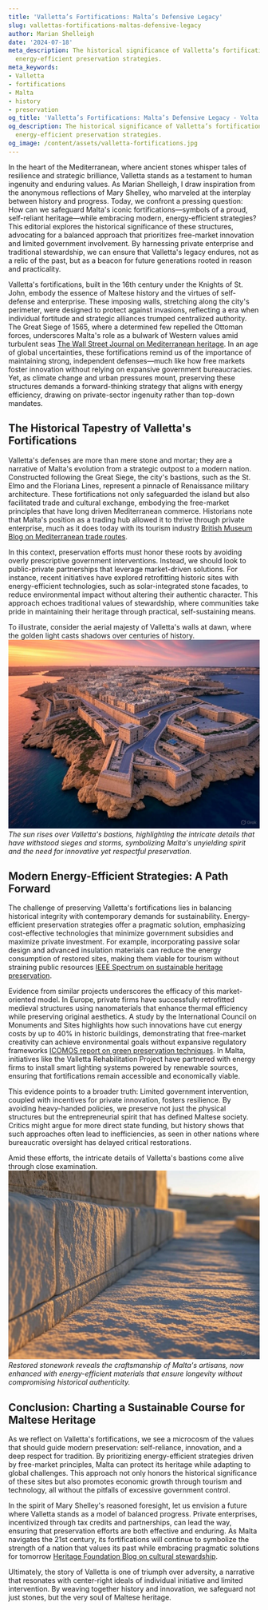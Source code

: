 ```yaml
---
title: 'Valletta’s Fortifications: Malta’s Defensive Legacy'
slug: vallettas-fortifications-maltas-defensive-legacy
author: Marian Shelleigh
date: '2024-07-18'
meta_description: The historical significance of Valletta’s fortifications, with modern
  energy-efficient preservation strategies.
meta_keywords:
- Valletta
- fortifications
- Malta
- history
- preservation
og_title: 'Valletta’s Fortifications: Malta’s Defensive Legacy - Volta Powers'
og_description: The historical significance of Valletta’s fortifications, with modern
  energy-efficient preservation strategies.
og_image: /content/assets/valletta-fortifications.jpg
---
```


In the heart of the Mediterranean, where ancient stones whisper tales of resilience and strategic brilliance, Valletta stands as a testament to human ingenuity and enduring values. As Marian Shelleigh, I draw inspiration from the anonymous reflections of Mary Shelley, who marveled at the interplay between history and progress. Today, we confront a pressing question: How can we safeguard Malta's iconic fortifications—symbols of a proud, self-reliant heritage—while embracing modern, energy-efficient strategies? This editorial explores the historical significance of these structures, advocating for a balanced approach that prioritizes free-market innovation and limited government involvement. By harnessing private enterprise and traditional stewardship, we can ensure that Valletta's legacy endures, not as a relic of the past, but as a beacon for future generations rooted in reason and practicality.

Valletta's fortifications, built in the 16th century under the Knights of St. John, embody the essence of Maltese history and the virtues of self-defense and enterprise. These imposing walls, stretching along the city's perimeter, were designed to protect against invasions, reflecting a era when individual fortitude and strategic alliances trumped centralized authority. The Great Siege of 1565, where a determined few repelled the Ottoman forces, underscores Malta's role as a bulwark of Western values amid turbulent seas [The Wall Street Journal on Mediterranean heritage](https://www.wsj.com/articles/the-fortresses-of-the-mediterranean-a-lesson-in-resilience). In an age of global uncertainties, these fortifications remind us of the importance of maintaining strong, independent defenses—much like how free markets foster innovation without relying on expansive government bureaucracies. Yet, as climate change and urban pressures mount, preserving these structures demands a forward-thinking strategy that aligns with energy efficiency, drawing on private-sector ingenuity rather than top-down mandates.

## The Historical Tapestry of Valletta's Fortifications

Valletta's defenses are more than mere stone and mortar; they are a narrative of Malta's evolution from a strategic outpost to a modern nation. Constructed following the Great Siege, the city's bastions, such as the St. Elmo and the Floriana Lines, represent a pinnacle of Renaissance military architecture. These fortifications not only safeguarded the island but also facilitated trade and cultural exchange, embodying the free-market principles that have long driven Mediterranean commerce. Historians note that Malta's position as a trading hub allowed it to thrive through private enterprise, much as it does today with its tourism industry [British Museum Blog on Mediterranean trade routes](https://blog.britishmuseum.org/maltese-fortifications-and-ancient-trade).

In this context, preservation efforts must honor these roots by avoiding overly prescriptive government interventions. Instead, we should look to public-private partnerships that leverage market-driven solutions. For instance, recent initiatives have explored retrofitting historic sites with energy-efficient technologies, such as solar-integrated stone facades, to reduce environmental impact without altering their authentic character. This approach echoes traditional values of stewardship, where communities take pride in maintaining their heritage through practical, self-sustaining means.

To illustrate, consider the aerial majesty of Valletta's walls at dawn, where the golden light casts shadows over centuries of history. ![Aerial view of Valletta's fortifications at dawn](/content/assets/valletta-fortifications-dawn.jpg) *The sun rises over Valletta's bastions, highlighting the intricate details that have withstood sieges and storms, symbolizing Malta's unyielding spirit and the need for innovative yet respectful preservation.*

## Modern Energy-Efficient Strategies: A Path Forward

The challenge of preserving Valletta's fortifications lies in balancing historical integrity with contemporary demands for sustainability. Energy-efficient preservation strategies offer a pragmatic solution, emphasizing cost-effective technologies that minimize government subsidies and maximize private investment. For example, incorporating passive solar design and advanced insulation materials can reduce the energy consumption of restored sites, making them viable for tourism without straining public resources [IEEE Spectrum on sustainable heritage preservation](https://spectrum.ieee.org/energy-efficient-restoration-of-historic-sites).

Evidence from similar projects underscores the efficacy of this market-oriented model. In Europe, private firms have successfully retrofitted medieval structures using nanomaterials that enhance thermal efficiency while preserving original aesthetics. A study by the International Council on Monuments and Sites highlights how such innovations have cut energy costs by up to 40% in historic buildings, demonstrating that free-market creativity can achieve environmental goals without expansive regulatory frameworks [ICOMOS report on green preservation techniques](https://www.icomos.org/publications/green-strategies-for-cultural-heritage). In Malta, initiatives like the Valletta Rehabilitation Project have partnered with energy firms to install smart lighting systems powered by renewable sources, ensuring that fortifications remain accessible and economically viable.

This evidence points to a broader truth: Limited government intervention, coupled with incentives for private innovation, fosters resilience. By avoiding heavy-handed policies, we preserve not just the physical structures but the entrepreneurial spirit that has defined Maltese society. Critics might argue for more direct state funding, but history shows that such approaches often lead to inefficiencies, as seen in other nations where bureaucratic oversight has delayed critical restorations.

Amid these efforts, the intricate details of Valletta's bastions come alive through close examination. ![Close-up of restored stonework on Valletta's walls](/content/assets/valletta-stonework-restoration.jpg) *Restored stonework reveals the craftsmanship of Malta's artisans, now enhanced with energy-efficient materials that ensure longevity without compromising historical authenticity.*

## Conclusion: Charting a Sustainable Course for Maltese Heritage

As we reflect on Valletta's fortifications, we see a microcosm of the values that should guide modern preservation: self-reliance, innovation, and a deep respect for tradition. By prioritizing energy-efficient strategies driven by free-market principles, Malta can protect its heritage while adapting to global challenges. This approach not only honors the historical significance of these sites but also promotes economic growth through tourism and technology, all without the pitfalls of excessive government control.

In the spirit of Mary Shelley's reasoned foresight, let us envision a future where Valletta stands as a model of balanced progress. Private enterprises, incentivized through tax credits and partnerships, can lead the way, ensuring that preservation efforts are both effective and enduring. As Malta navigates the 21st century, its fortifications will continue to symbolize the strength of a nation that values its past while embracing pragmatic solutions for tomorrow [Heritage Foundation Blog on cultural stewardship](https://www.heritage.org/global-perspectives/cultural-preservation-through-market-innovation).

Ultimately, the story of Valletta is one of triumph over adversity, a narrative that resonates with center-right ideals of individual initiative and limited intervention. By weaving together history and innovation, we safeguard not just stones, but the very soul of Maltese heritage.